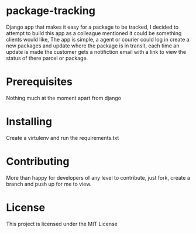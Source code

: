 # package-tracking
Django app that makes it easy for a package to be tracked, I decided to attempt
to build this app as a colleague mentioned it could be something clients would like,
The app is simple, a agent or courier could log in create a new packages and update where
the package is in transit, each time an update is made the customer gets a notifiction
email with a link to view the status of there parcel or package.

# Prerequisites
Nothing much at the moment apart from django

# Installing
Create a virtulenv and run the requirements.txt

# Contributing
More than happy for developers of any level to contribute, just fork, create a
branch and push up for me to view.

# License
This project is licensed under the MIT License 
